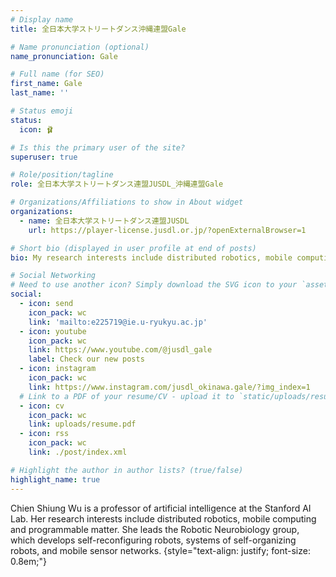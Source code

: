 ```yaml
---
# Display name
title: 全日本大学ストリートダンス沖縄連盟Gale

# Name pronunciation (optional)
name_pronunciation: Gale

# Full name (for SEO)
first_name: Gale
last_name: ''

# Status emoji
status:
  icon: 🩰

# Is this the primary user of the site?
superuser: true

# Role/position/tagline
role: 全日本大学ストリートダンス連盟JUSDL_沖縄連盟Gale

# Organizations/Affiliations to show in About widget
organizations:
  - name: 全日本大学ストリートダンス連盟JUSDL
    url: https://player-license.jusdl.or.jp/?openExternalBrowser=1

# Short bio (displayed in user profile at end of posts)
bio: My research interests include distributed robotics, mobile computing and programmable matter.

# Social Networking
# Need to use another icon? Simply download the SVG icon to your `assets/media/icons/` folder.
social:
  - icon: send
    icon_pack: wc
    link: 'mailto:e225719@ie.u-ryukyu.ac.jp'
  - icon: youtube
    icon_pack: wc
    link: https://www.youtube.com/@jusdl_gale
    label: Check our new posts
  - icon: instagram
    icon_pack: wc
    link: https://www.instagram.com/jusdl_okinawa.gale/?img_index=1
  # Link to a PDF of your resume/CV - upload it to `static/uploads/resume.pdf`
  - icon: cv
    icon_pack: wc
    link: uploads/resume.pdf
  - icon: rss
    icon_pack: wc
    link: ./post/index.xml

# Highlight the author in author lists? (true/false)
highlight_name: true
---
```


Chien Shiung Wu is a professor of artificial intelligence at the Stanford AI Lab. Her research interests include
distributed robotics, mobile computing and programmable matter. She leads the Robotic Neurobiology group, which develops
self-reconfiguring robots, systems of self-organizing robots, and mobile sensor networks.
{style="text-align: justify; font-size: 0.8em;"}
